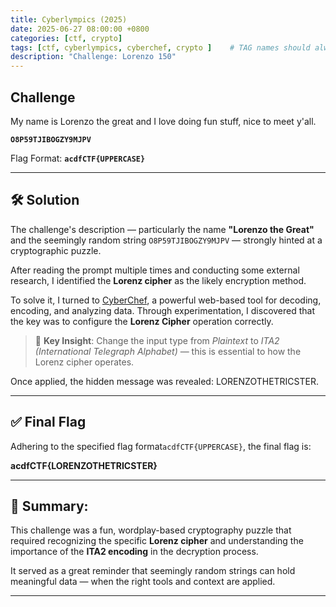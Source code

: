 ```yaml
---
title: Cyberlympics (2025)
date: 2025-06-27 08:00:00 +0800
categories: [ctf, crypto]
tags: [ctf, cyberlympics, cyberchef, crypto ]    # TAG names should always be lowercase
description: "Challenge: Lorenzo 150"
---
```


## Challenge
My name is Lorenzo the great and I love doing fun stuff, nice to meet y'all.

**`O8P59TJIBOGZY9MJPV`**

Flag Format: **`acdfCTF{UPPERCASE}`**

---


## 🛠️ Solution 
The challenge's description — particularly the name **"Lorenzo the Great"** and the seemingly random string `O8P59TJIBOGZY9MJPV` — strongly hinted at a cryptographic puzzle. 

After reading the prompt multiple times and conducting some external research, I identified the **Lorenz cipher** as the likely encryption method.

To solve it, I turned to [CyberChef](https://gchq.github.io/CyberChef/), a powerful web-based tool for decoding, encoding, and analyzing data. Through experimentation, I discovered that the key was to configure the **Lorenz Cipher** operation correctly.

> 🔑 **Key Insight**: Change the input type from *Plaintext* to *ITA2 (International Telegraph Alphabet)* — this is essential to how the Lorenz cipher operates.

Once applied, the hidden message was revealed: LORENZOTHETRICSTER.

---


## ✅ Final Flag
Adhering to the specified flag format`acdfCTF{UPPERCASE}`, the final flag is:

**acdfCTF{LORENZOTHETRICSTER}**

---


## 🧩 Summary:
This challenge was a fun, wordplay-based cryptography puzzle that required recognizing the specific **Lorenz cipher** and understanding the importance of the **ITA2 encoding**  in the decryption process. 

It served as a great reminder that seemingly random strings can hold meaningful data — when the right tools and context are applied.

---